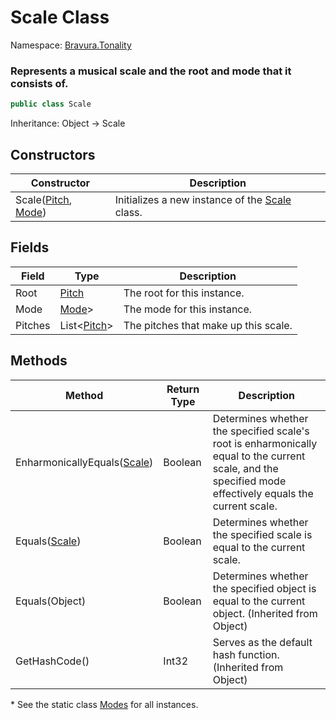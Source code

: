 # Scale Class

Namespace: [Bravura.Tonality](./Bravura.Tonality.md)

### Represents a musical scale and the root and mode that it consists of.

```csharp
public class Scale
```

Inheritance: Object -> Scale

## Constructors
| Constructor | Description |
| --- | --- |
| Scale([Pitch](./Pitch.md), [Mode](./Mode.md)) | Initializes a new instance of the [Scale](./Scale.md) class. |

## Fields
| Field | Type | Description |
| --- | --- | --- |
| Root | [Pitch](./Pitch.md) | The root for this instance. |
| Mode | [Mode](./Mode.md)> | The mode for this instance. |
| Pitches | List<[Pitch](./Pitch.md)> | The pitches that make up this scale. |

## Methods
| Method | Return Type | Description |
| --- | --- | --- |
| EnharmonicallyEquals([Scale](./Scale.md)) | Boolean | Determines whether the specified scale's root is enharmonically equal to the current scale, and the specified mode effectively equals the current scale. |
| Equals([Scale](./Scale.md)) | Boolean | Determines whether the specified scale is equal to the current scale. |
| Equals(Object) | Boolean | Determines whether the specified object is equal to the current object. (Inherited from Object) |
| GetHashCode() | Int32 | Serves as the default hash function. (Inherited from Object) |

\* See the static class [Modes](./Modes.md) for all instances.

